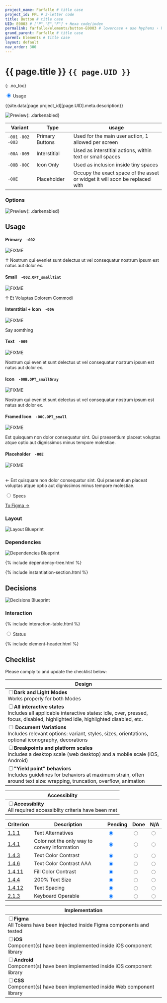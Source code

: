 ```yaml
---
project_name: Farfalle # title case
project_id: FFL # 3-letter code
title: Button # title case
UID: E0003 # ["P","E","F"] + Hexa code/index
permalink: farfalle/elements/button-E0003 # lowercase + use hyphens › https://tinyurl.com/27kmc4rb
grand_parent: Farfalle # title case
parent: Elements # title case
layout: default
nav_order: 300
---
```


# {{ page.title }} `{{ page.UID }}`
{: .no_toc}

<div class="tabs">
  <input type="radio" name="tabs_section_name" id="tab_name_01" checked="checked">
  <label for="tab_name_01" class="fatTab">Usage</label>
  <div class="tab" markdown="1">
<!-- ================ -->
<!-- ==== USAGE ===== -->
<!-- ================ -->

<p>
  {{site.data[page.project_id][page.UID].meta.description}}
</p>

![Preview]({{site.baseurl}}/assets/projects/{{page.project_id}}/images/YPL-DOC-FFL-E0003-preview_01.png){: .darkenabled}

<!-- - TOC
{:toc} -->

<table>
  <!-- <caption>my caption</caption> -->
  <thead>
    <tr>
      <th>Variant</th>
      <th>Type</th>
      <th>usage</th>
    </tr>
  </thead>
  <tbody>
    <tr>
      <td><code>-001</code> <code>-002</code> <code>-003</code></td>
      <td>Primary Buttons</td>
      <td>Used for the main user action, 1 allowed per screen</td>
    </tr>
    <tr>
      <td><code>-00A</code> <code>-009</code></td>
      <td>Interstitial</td>
      <td>Used as interstitial actions, within text or small spaces</td>
    </tr>           
    <tr>
      <td><code>-00B</code> <code>-00C</code></td>
      <td>Icon Only</td>
      <td>Used as inclusion inside tiny spaces</td>
    </tr>        
    <tr>
      <td><code>-00E</code></td>
      <td>Placeholder</td>
      <td>Occupy the exact space of the asset or widget it will soon be replaced with</td>
    </tr>         
  </tbody>
</table>

### Options

![Preview]({{site.baseurl}}/assets/projects/{{page.project_id}}/images/YPL-DOC-FFL-E0003-preview_02.png){: .darkenabled}

## Usage

<section class="flex-1_1-cols">
    <div>
        <h4>Primary  &nbsp;&nbsp; <code>-002</code></h4>
        <img src="{{site.baseurl}}/assets/projects/{{page.project_id}}/images/YPL-DOC-{{page.project_id}}-{{page.UID}}-usage_002_01.png" alt="FIXME">
        <p>↑ Nostrum qui eveniet sunt delectus ut vel consequatur nostrum ipsum est natus aut dolor ex.</p>        
    </div>
    <div>   
        <h4>Small  &nbsp;&nbsp; <code>-002.OPT_smallTint</code></h4>
        <img src="{{site.baseurl}}/assets/projects/{{page.project_id}}/images/YPL-DOC-{{page.project_id}}-{{page.UID}}-usage_002_OPT_smallTint_01.png" alt="FIXME">
        <p>↑ Et Voluptas Dolorem Commodi</p>        
    </div>
</section>

<section class="flex-1_1-cols">
    <div>
        <h4>Interstitial + Icon &nbsp;&nbsp; <code>-00A</code></h4>
        <img src="{{site.baseurl}}/assets/projects/{{page.project_id}}/images/YPL-DOC-{{page.project_id}}-{{page.UID}}-usage_00A_01.png" alt="FIXME">
        <p>Say somthing</p>
    </div>
    <div>
        <h4>Text  &nbsp;&nbsp; <code>-009</code></h4>
        <img src="{{site.baseurl}}/assets/projects/{{page.project_id}}/images/YPL-DOC-{{page.project_id}}-{{page.UID}}-usage_009_01.png" alt="FIXME">
        <p>Nostrum qui eveniet sunt delectus ut vel consequatur nostrum ipsum est natus aut dolor ex.</p>          
    </div>
</section>

<section class="flex-1_1-cols">
    <div>
        <h4>Icon  &nbsp;&nbsp;  <code>-00B.OPT_smallGray</code></h4>
        <img src="{{site.baseurl}}/assets/projects/{{page.project_id}}/images/YPL-DOC-{{page.project_id}}-{{page.UID}}-usage_00B_OPT_smallGray_01.png" alt="FIXME">
        <p>Nostrum qui eveniet sunt delectus ut vel consequatur nostrum ipsum est natus aut dolor ex.</p>          
    </div>
    <div>   
        <h4>Framed Icon  &nbsp;&nbsp;  <code>-00C.OPT_small</code></h4>
        <img src="{{site.baseurl}}/assets/projects/{{page.project_id}}/images/YPL-DOC-{{page.project_id}}-{{page.UID}}-usage_00C_OPT_small_01.png" alt="FIXME">
        <p>Est quisquam non dolor consequatur sint. Qui praesentium placeat voluptas atque optio aut dignissimos minus tempore molestiae.</p>
    </div>
</section>

<section class="flex-2_1-cols">
    <div>
        <h4>Placeholder  &nbsp;&nbsp; <code>-00E</code></h4>
        <img src="{{site.baseurl}}/assets/projects/{{page.project_id}}/images/YPL-DOC-{{page.project_id}}-{{page.UID}}-usage_00E_01.png" alt="FIXME">        
    </div>
    <div>
        <br>
        <p>← Est quisquam non dolor consequatur sint. Qui praesentium placeat voluptas atque optio aut dignissimos minus tempore molestiae.</p>
    </div>
</section>
  
  </div>
  <input type="radio" name="tabs_section_name" id="tab_name_02">
  <label for="tab_name_02" class="fatTab">Specs</label>
  <div class="tab" markdown="1">
<!-- ================= -->
<!-- ==== SPECS ====== -->
<!-- ================= -->

<a href="{{site.data[page.project_id][page.UID].meta.figmaLink}}" class="btn iconed figmaBadge">To Figma →<a>
<!-- FIXME: wrong figma URL ↑ should be https://www.figma.com/file/PU3d2lfOmmqlqw4Qkdiwai/Pasta-0.1.0?node-id=1737%3A68833&viewport=250%2C45%2C0.11&t=gdYBOoFvMhh6U3vN-11 -->

### Layout

![Layout Blueprint]({{site.baseurl}}/assets/projects/{{page.project_id}}/images/YPL-DOC-FFL-E0003-layout_01.png)

### Dependencies

![Dependencies Blueprint]({{site.baseurl}}/assets/projects/{{page.project_id}}/images/YPL-DOC-FFL-E0003-bp_dependencies_01.png)

{% include dependency-tree.html %}

{% include instantiation-section.html %}

## Decisions

![Decisions Blueprint]({{site.baseurl}}/assets/projects/{{page.project_id}}/images/YPL-DOC-FFL-E0003-bp_decisions_01.png)

### Interaction

{% include interaction-table.html %}

  </div>
  <input type="radio" name="tabs_section_name" id="tab_name_03">
  <label for="tab_name_03" class="fatTab">Status</label>
  <div class="tab" markdown="1">
<!-- ================= -->
<!-- ==== STATUS ===== -->
<!-- ================= -->

{% include element-header.html %}
<!-- FIXME: remove unused variants -->

## Checklist

Please comply to and update the checklist below:
<!-- FIXME: the markdown for table is very dirty, never ending dashes lines ↓ -->

| Design                                                                                                                                                                                                                                               |
| ---------------------------------------------------------------------------------------------------------------------------------------------------------------------------------------------------------------------------------------------------- |
| <input type="checkbox" data-status-category="design" class="checklistItem"><strong>Dark and Light Modes</strong><br>Works properly for both Modes                                                                                           |
| <input type="checkbox" data-status-category="design" class="checklistItem"><strong>All interactive states</strong><br>Includes all applicable interactive states: idle, over, pressed, focus, disabled, highlighted idle, highlighted disabled, etc. |
| <input type="checkbox" data-status-category="design" class="checklistItem"> <strong>Document Variations</strong><br>Includes relevant options: variant, styles, sizes, orientations, optional iconography, decorations                               |
| <input type="checkbox" data-status-category="design" class="checklistItem"><strong>Breakpoints and platform scales</strong><br>Includes a desktop scale (web desktop) and a mobile scale (iOS, Android)                                       |
| <input type="checkbox" data-status-category="design" class="checklistItem"><strong>"Yield point" behaviors</strong><br>Includes guidelines for behaviors at maximum strain, often around text size: wrapping, truncation, overflow, animation |

| Accessiblity                                                                                                                                                                     |
| -------------------------------------------------------------------------------------------------------------------------------------------------------------------------------- |
| <input type="checkbox" data-status-category="accessibility-global" class="checklistItem"><strong>Accessiblity</strong><br>All required accessiblity criteria have been met |

<table class="Last3ThCentered">
  <thead>
  <tr>
      <th>Criterion</th>
      <th>Description</th>
      <th>Pending</th>
      <th>Done</th>
      <th>N/A</th>
  </tr>
  </thead>
  <tbody>
  <tr>
      <td><a href="https://www.w3.org/TR/WCAG21/#text-alternatives">1.1.1</a></td>
      <td>Text Alternatives</td>
      <td><input type="radio"  data-status-category="accessibility" id="WCAG_1_1_1P" name="WCAG_1_1_1" value="pending" checked></td>
      <td><input type="radio"  data-status-category="accessibility" id="WCAG_1_1_1D" name="WCAG_1_1_1" value="done"></td>
      <td><input type="radio"  data-status-category="accessibility" id="WCAG_1_1_1N" name="WCAG_1_1_1" value="N/A"></td>
  </tr>
  <tr>
      <td><a href="https://www.w3.org/TR/WCAG21/#use-of-color">1.4.1</a></td>
      <td>Color not the only way to convey information</td>
      <td><input type="radio"  data-status-category="accessibility" id="WCAG_1_4_1P" name="WCAG_1_4_1" value="pending" checked></td>
      <td><input type="radio"  data-status-category="accessibility" id="WCAG_1_4_1D" name="WCAG_1_4_1" value="done"></td>
      <td><input type="radio"  data-status-category="accessibility" id="WCAG_1_4_1N" name="WCAG_1_4_1" value="N/A"></td>
  </tr>
  <tr>
      <td><a href="https://www.w3.org/TR/WCAG21/#contrast-minimum">1.4.3</a></td>
      <td>Text Color Contrast</td>
      <td><input type="radio"  data-status-category="accessibility" id="WCAG_1_4_3P" name="WCAG_1_4_3" value="pending" checked></td>
      <td><input type="radio"  data-status-category="accessibility" id="WCAG_1_4_3D" name="WCAG_1_4_3" value="done"></td>
      <td><input type="radio"  data-status-category="accessibility" id="WCAG_1_4_3N" name="WCAG_1_4_3" value="N/A"></td>
  </tr>
  <tr>
      <td><a href="https://www.w3.org/TR/WCAG21/#contrast-enhanced">1.4.6</a></td>
      <td>Text Color Contrast AAA</td>
      <td><input type="radio"  data-status-category="accessibility" id="WCAG_1_4_6P" name="WCAG_1_4_6" value="pending" checked></td>
      <td><input type="radio"  data-status-category="accessibility" id="WCAG_1_4_6D" name="WCAG_1_4_6" value="done"></td>
      <td><input type="radio"  data-status-category="accessibility" id="WCAG_1_4_6N" name="WCAG_1_4_6" value="N/A"></td>
  </tr>
  <tr>
      <td><a href="https://www.w3.org/TR/WCAG21/#non-text-contrast">1.4.11</a></td>
      <td>Fill Color Contrast</td>
      <td><input type="radio"  data-status-category="accessibility" id="WCAG_1_4_11P" name="WCAG_1_4_11" value="pending" checked></td>
      <td><input type="radio"  data-status-category="accessibility" id="WCAG_1_4_11D" name="WCAG_1_4_11" value="done"></td>
      <td><input type="radio"  data-status-category="accessibility" id="WCAG_1_4_11N" name="WCAG_1_4_11" value="N/A"></td>
  </tr>
  <tr>
      <td><a href="https://www.w3.org/TR/WCAG21/#resize-text">1.4.4</a></td>
      <td>200% Text Size</td>
      <td><input type="radio"  data-status-category="accessibility" id="WCAG_1_4_4P" name="WCAG_1_4_4" value="pending" checked></td>
      <td><input type="radio"  data-status-category="accessibility" id="WCAG_1_4_4D" name="WCAG_1_4_4" value="done"></td>
      <td><input type="radio"  data-status-category="accessibility" id="WCAG_1_4_4N" name="WCAG_1_4_4" value="N/A"></td>
  </tr>
  <tr>
      <td><a href="https://www.w3.org/TR/WCAG21/#text-spacing">1.4.12</a></td>
      <td>Text Spacing</td>
      <td><input type="radio"  data-status-category="accessibility" id="WCAG_1_4_12P" name="WCAG_1_4_12" value="pending" checked></td>
      <td><input type="radio"  data-status-category="accessibility" id="WCAG_1_4_12D" name="WCAG_1_4_12" value="done"></td>
      <td><input type="radio"  data-status-category="accessibility" id="WCAG_1_4_12N" name="WCAG_1_4_12" value="N/A"></td>
  </tr>
  <tr>
      <td><a href="https://www.w3.org/TR/WCAG21/#keyboard-no-exception">2.1.3</a></td>
      <td>Keyboard Operable</td>
      <td><input type="radio"  data-status-category="accessibility" id="WCAG_2_1_3P" name="WCAG_2_1_3" value="pending" checked></td>
      <td><input type="radio"  data-status-category="accessibility" id="WCAG_2_1_3D" name="WCAG_2_1_3" value="done"></td>
      <td><input type="radio"  data-status-category="accessibility" id="WCAG_2_1_3N" name="WCAG_2_1_3" value="N/A"></td>
  </tr>
  </tbody>
</table>


| Implementation                                                                                                                                                                 |
| ------------------------------------------------------------------------------------------------------------------------------------------------------------------------------ |
| <input type="checkbox" data-status-category="implementation" class="checklistItem"><strong>Figma</strong><br>All Tokens have been injected inside Figma components and tested  |
| <input type="checkbox" data-status-category="implementation" class="checklistItem"><strong>iOS</strong><br>Component(s) have been implemented inside iOS component library     |
| <input type="checkbox" data-status-category="implementation" class="checklistItem"><strong>Android</strong><br>Component(s) have been implemented inside iOS component library |
| <input type="checkbox" data-status-category="implementation" class="checklistItem"><strong>CSS</strong><br>Component(s) have been implemented inside Web component library     |

  </div>  
</div>